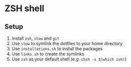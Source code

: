 # ZSH shell

## Setup

1. Install `zsh`, `stow` and `git`
2. Use `stow` to symlink the dotfiles to your home directory
3. Use `installations.sh` to install the packages
4. Use `links.sh` to create the symlinks
5. Use `zsh` as your default shell (e.g. `chsh -s $(which zsh)`)
